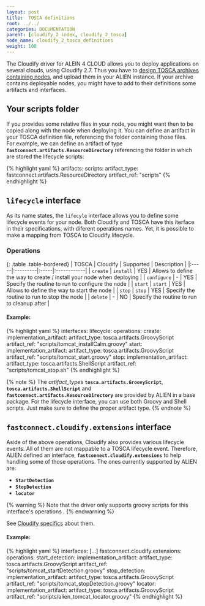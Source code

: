 ```yaml
---
layout: post
title:  TOSCA definitions
root: ../../
categories: DOCUMENTATION
parent: [cloudify_2_index, cloudify_2_tosca]
node_name: cloudify_2_tosca_definitions
weight: 100
---
```


The Cloudify driver for ALEIN 4 CLOUD allows you to deploy applications on several clouds, using Cloudify 2.7.  Thus you have to [design TOSCA archives containing nodes](../tosca_ref/tosca_concepts_types_custom_nodes.html "TOSCA custom node"), and upload them in your ALIEN instance. If your archive contains deployable nodes, you might have to add to their definitions some artifacts and interfaces.

## Your scripts folder ##
If you provides some relative files in your node, you might want then to be copied along with the node when deploying it. You can define an artifact in your TOSCA definition file, referencing the folder containing those files.<br>
For example, we can define an artifact of type **`fastconnect.artifacts.ResourceDirectory`** referencing the folder in which are stored the lifecycle scripts:

{% highlight yaml %}
artifacts:
  scripts:
    artifact_type: fastconnect.artifacts.ResourceDirectory
    artifact_ref: "scripts"
{% endhighlight %}

## `lifecycle` interface ##
As its name states, the `lifecyle` interface allows you to define some lifecycle events for your node. Both Cloudify and TOSCA have this iterface in their specifications, with diferent operations names. Yet, it is possible to make a mapping from TOSCA to Cloudify lifecycle.

### Operations ###

{: .table .table-bordered}
| TOSCA | Cloudify | Supported | Description |
|:-----|:---------|:-----|:------------|
| `create` | `install` | YES | Allows to define the way to create / install your node when deploying |
| `configure` | - | YES | Specify the routine to run to configure the node |
| `start` | `start` | YES | Allows to define the way to start the node  |
| `stop` | `stop` | YES | Specify the routine to run to stop the node |
| `delete` | - | NO | Specify the routine to run to cleanup after |

#### Example: ####

{% highlight yaml %}
interfaces:
  lifecycle:
    operations:
      create:
        implementation_artifact:
          artifact_type: tosca.artifacts.GroovyScript
          artifact_ref: "scripts/tomcat_installCalm.groovy"
      start:
        implementation_artifact:
          artifact_type: tosca.artifacts.GroovyScript
          artifact_ref: "scripts/tomcat_start.groovy"
      stop:
        implementation_artifact:
          artifact_type: tosca.artifacts.ShellScript
          artifact_ref: "scripts/tomcat_stop.sh"
{% endhighlight %}

{% note %}
The *artifact_type*s **`tosca.artifacts.GroovyScript`**, **`tosca.artifacts.ShellScript`** and **`fastconnect.artifacts.ResourceDirectory`** are provided by ALIEN in a base package. For the lifecycle interface, you can use both Groovy and Shell scripts. Just make sure to define the proper artifact type.
{% endnote %}

## `fastconnect.cloudify.extensions` interface ##
Aside of the above operations, Cloudify also provides various lifecycle events. All of them are not mappable to a TOSCA lifecycle event. Therefore, ALIEN defined an interface, **`fastconnect.cloudify.extensions`** to help handling some of those operations. The ones currently supported by ALIEN are:

* **`StartDetection`**
* **`StopDetection`**
* **`locator`**

{% warning %}
Note that the driver only supports groovy scripts for this interface's operations .
{% endwarning %}

See [Cloudify specifics](lifecycle_spec.html "Cloudify lifecycle specifics")  about them.

#### Example: ####

{% highlight yaml %}
interfaces:
  [...]
    fastconnect.cloudify.extensions:
	  operations:
	    start_detection:
	      implementation_artifact:
	        artifact_type: tosca.artifacts.GroovyScript
	        artifact_ref: "scripts/tomcat_startDetection.groovy"
	    stop_detection:
	      implementation_artifact:
	        artifact_type: tosca.artifacts.GroovyScript
	        artifact_ref: "scripts/tomcat_stopDetection.groovy"
	    locator:
	      implementation_artifact:
	        artifact_type: tosca.artifacts.GroovyScript
	        artifact_ref: "scripts/alien_tomcat_locator.groovy"
{% endhighlight %}
